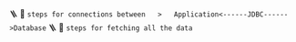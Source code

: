 🪜 🍁 ```steps for connections between   >   Application<------JDBC------>Database```
🪜 🍁 ```steps for fetching all the data```

